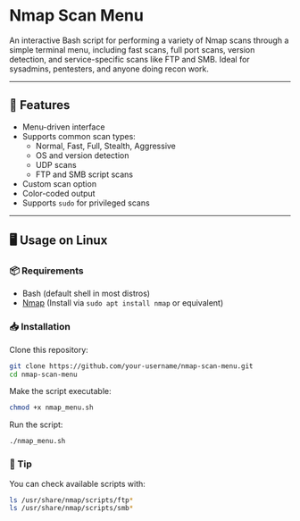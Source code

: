 # Nmap Scan Menu

An interactive Bash script for performing a variety of Nmap scans through a simple terminal menu, including fast scans, full port scans, version detection, and service-specific scans like FTP and SMB. Ideal for sysadmins, pentesters, and anyone doing recon work.

---

## 🚀 Features

- Menu-driven interface
- Supports common scan types:
  - Normal, Fast, Full, Stealth, Aggressive
  - OS and version detection
  - UDP scans
  - FTP and SMB script scans
- Custom scan option
- Color-coded output
- Supports `sudo` for privileged scans

---

## 🖥️ Usage on Linux

### 📦 Requirements

- Bash (default shell in most distros)
- [Nmap](https://nmap.org/) (Install via `sudo apt install nmap` or equivalent)

### 📥 Installation

Clone this repository:

```bash
git clone https://github.com/your-username/nmap-scan-menu.git
cd nmap-scan-menu
```

Make the script executable:

```bash
chmod +x nmap_menu.sh
```

Run the script:

```bash
./nmap_menu.sh
```


### 🧠 Tip

You can check available scripts with:

```bash
ls /usr/share/nmap/scripts/ftp*
ls /usr/share/nmap/scripts/smb*
```

